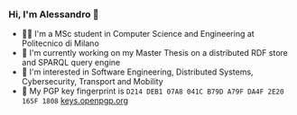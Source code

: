 ### Hi, I'm Alessandro 👋

- 👨‍🎓 I'm a MSc student in Computer Science and Engineering at Politecnico di Milano
- 📝 I'm currently working on my Master Thesis on a distributed RDF store and SPARQL query engine
- 🌱 I'm interested in Software Engineering, Distributed Systems, Cybersecurity, Transport and Mobility
- 🔑 My PGP key fingerprint is `D214 DEB1 07A8 041C B79D A79F DA4F 2E20 165F 1808` [keys.openpgp.org](https://keys.openpgp.org/vks/v1/by-fingerprint/D214DEB107A8041CB79DA79FDA4F2E20165F1808)

<!--
**fuljo/fuljo** is a ✨ _special_ ✨ repository because its `README.md` (this file) appears on your GitHub profile.

Here are some ideas to get you started:

- 🔭 I’m currently working on ...
- 🌱 I’m currently learning ...
- 👯 I’m looking to collaborate on ...
- 🤔 I’m looking for help with ...
- 💬 Ask me about ...
- 📫 How to reach me: ...
- 😄 Pronouns: ...
- ⚡ Fun fact: ...
-->
